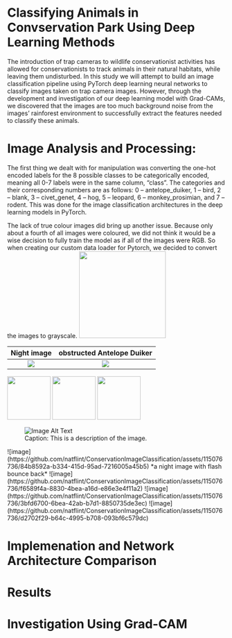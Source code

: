 # Classifying Animals in Convservation Park Using Deep Learning Methods
The introduction of trap cameras to wildlife conservationist activities has allowed for conservationists to track animals in their natural habitats, while leaving them undisturbed. In this study we will attempt to build an image classification pipeline using PyTorch deep learning neural networks to classify images taken on trap camera images. However, through the development and investigation of our deep learning model with Grad-CAMs, we discovered that the images are too much background noise from the images’ rainforest environment to successfully extract the features needed to classify these animals.

# Image Analysis and Processing:
The first thing we dealt with for manipulation was converting the one-hot encoded labels for the 8 possible classes to be categorically encoded, meaning all 0-7 labels were in the same column, “class”.  The categories and their corresponding numbers are as follows:  0 – antelope_duiker, 1 – bird, 2 – blank, 3 – civet_genet, 4 –  hog, 5 – leopard, 6 – monkey_prosimian, and 7 – rodent. This was done for the image classification architectures in the deep learning models in PyTorch.

The lack of true colour images did bring up another issue. Because only about a fourth of all images were coloured, we did not think it would be a wise decision to fully train the model as if all of the images were RGB. So when creating our custom data loader for Pytorch, we decided to convert the images to grayscale. 
<img src = "https://github.com/natflint/ConservationImageClassification/assets/115076736/84b8592a-b334-415d-95ad-7216005a45b5" width= 200>


Night image             |  obstructed Antelope Duiker
:-------------------------:|:-------------------------:
![](https://github.com/natflint/ConservationImageClassification/assets/115076736/84b8592a-b334-415d-95ad-7216005a45b5)  |  ![](https://github.com/natflint/ConservationImageClassification/assets/115076736/84b8592a-b334-415d-95ad-7216005a45b5)


<p float="left">
  <img src="https://github.com/natflint/ConservationImageClassification/assets/115076736/84b8592a-b334-415d-95ad-7216005a45b5" width="100" />
  <img src="https://github.com/natflint/ConservationImageClassification/assets/115076736/84b8592a-b334-415d-95ad-7216005a45b5" width="100" /> 
  <img src="https://github.com/natflint/ConservationImageClassification/assets/115076736/f6589f4a-8830-4bea-a16d-e86e3e4f11a2" width="100" />
</p>

<figure>
  <img src="[path/to/your/image.jpg](https://github.com/natflint/ConservationImageClassification/assets/115076736/84b8592a-b334-415d-95ad-7216005a45b5)" alt="Image Alt Text">
  <figcaption>Caption: This is a description of the image.</figcaption>
</figure>
 ![image](https://github.com/natflint/ConservationImageClassification/assets/115076736/84b8592a-b334-415d-95ad-7216005a45b5) *a night image with flash bounce back*
 ![image](https://github.com/natflint/ConservationImageClassification/assets/115076736/f6589f4a-8830-4bea-a16d-e86e3e4f11a2)
 ![image](https://github.com/natflint/ConservationImageClassification/assets/115076736/3bfd6700-6bea-42ab-b7d1-8850735de3ec)
 ![image](https://github.com/natflint/ConservationImageClassification/assets/115076736/d2702f29-b64c-4995-b708-093bf6c579dc)

# Implemenation and Network Architecture Comparison

# Results

# Investigation Using Grad-CAM


